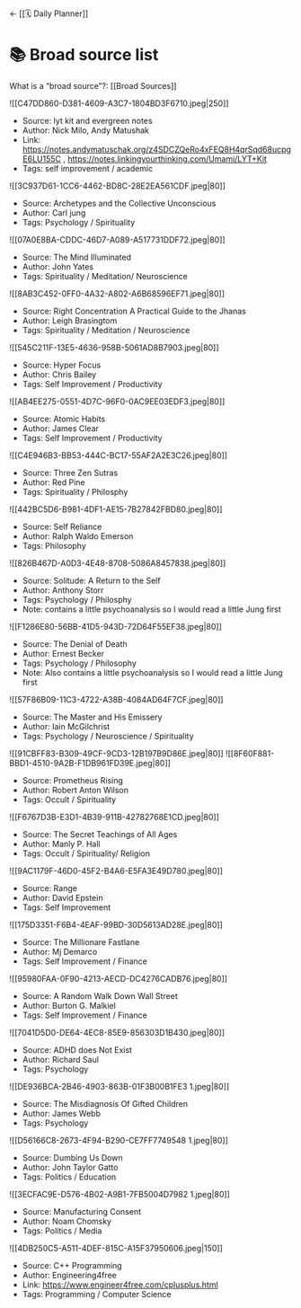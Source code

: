 <- [[🗓 Daily Planner]]

# 📚 Broad source list

What is a  “broad source”?: [[Broad Sources]]

![[C47DD860-D381-4609-A3C7-1804BD3F6710.jpeg|250]]
- Source: lyt kit and evergreen notes
- Author: Nick Milo, Andy Matushak
- Link: https://notes.andymatuschak.org/z4SDCZQeRo4xFEQ8H4qrSqd68ucpgE6LU155C , https://notes.linkingyourthinking.com/Umami/LYT+Kit
- Tags: self improvement / academic 

![[3C937D61-1CC6-4462-BD8C-28E2EA561CDF.jpeg|80]]
- Source: Archetypes and the Collective Unconscious
- Author: Carl jung
- Tags: Psychology / Spirituality 

![[07A0E8BA-CDDC-46D7-A089-A517731DDF72.jpeg|80]]
- Source: The Mind Illuminated 
- Author: John Yates
- Tags: Spirituality / Meditation/ Neuroscience

![[8AB3C452-0FF0-4A32-A802-A6B68596EF71.jpeg|80]]

- Source: Right Concentration A Practical Guide to the Jhanas
- Author: Leigh Brasingtom
- Tags: Spirituality / Meditation / Neuroscience

![[545C211F-13E5-4636-958B-5061AD8B7903.jpeg|80]]
- Source: Hyper Focus
- Author: Chris Bailey
- Tags: Self Improvement / Productivity

![[AB4EE275-0551-4D7C-96F0-0AC9EE03EDF3.jpeg|80]]
- Source: Atomic Habits
- Author: James Clear
- Tags: Self Improvement / Productivity

![[C4E946B3-BB53-444C-BC17-55AF2A2E3C26.jpeg|80]]
- Source: Three Zen Sutras
- Author: Red Pine
- Tags: Spirituality / Philosphy

![[442BC5D6-B981-4DF1-AE15-7B27842FBD80.jpeg|80]]
- Source: Self Reliance
- Author: Ralph Waldo Emerson
- Tags: Philosophy

![[826B467D-A0D3-4E48-8708-5086A8457838.jpeg|80]]
- Source: Solitude: A Return to the Self
- Author: Anthony Storr
- Tags: Psychology / Philosphy
- Note: contains a little psychoanalysis so I would read a little Jung first

![[F1286E80-56BB-41D5-943D-72D64F55EF38.jpeg|80]]
- Source: The Denial of Death
- Author: Ernest Becker
- Tags: Psychology / Philosophy
- Note: Also contains a little psychoanalysis so I would read a little Jung first

![[57F86B09-11C3-4722-A38B-4084AD64F7CF.jpeg|80]]
- Source: The Master and His Emissery
- Author: Iain McGilchrist
- Tags: Psychology / Neuroscience / Spirituality

![[91CBFF83-B309-49CF-9CD3-12B197B9D86E.jpeg|80]]
![[8F60F881-BBD1-4510-9A2B-F1DB961FD39E.jpeg|80]]
- Source: Prometheus Rising
- Author: Robert Anton Wilson
- Tags: Occult / Spirituality

![[F6767D3B-E3D1-4B39-911B-42782768E1CD.jpeg|80]]
- Source: The Secret Teachings of All Ages
- Author: Manly P. Hall
- Tags: Occult / Spirituality/ Religion

![[9AC1179F-46D0-45F2-B4A6-E5FA3E49D780.jpeg|80]]
- Source: Range
- Author: David Epstein
- Tags: Self Improvement 


![[175D3351-F6B4-4EAF-99BD-30D5613AD28E.jpeg|80]]
- Source: The Millionare Fastlane
- Author: Mj Demarco
- Tags: Self Improvement / Finance

![[95980FAA-0F90-4213-AECD-DC4276CADB76.jpeg|80]]
- Source: A Random Walk Down Wall Street
- Author: Burton G. Malkiel
- Tags: Self Improvement / Finance

![[7041D5D0-DE64-4EC8-85E9-856303D1B430.jpeg|80]]
- Source: ADHD does Not Exist
- Author: Richard Saul
- Tags: Psychology

![[DE936BCA-2B46-4903-863B-01F3B00B1FE3 1.jpeg|80]]
- Source: The Misdiagnosis Of Gifted Children
- Author: James Webb
- Tags: Psychology

![[D56166C8-2673-4F94-B290-CE7FF7749548 1.jpeg|80]]
- Source: Dumbing Us Down
- Author: John Taylor Gatto
- Tags: Politics / Education 

![[3ECFAC9E-D576-4B02-A9B1-7FB5004D7982 1.jpeg|80]]
- Source: Manufacturing Consent
- Author: Noam Chomsky 
- Tags: Politics / Media

![[4DB250C5-A511-4DEF-815C-A15F37950606.jpeg|150]]
- Source: C++ Programming
- Author: Engineering4free
- Link: https://www.engineer4free.com/cplusplus.html
- Tags: Programming / Computer Science






